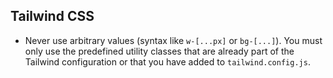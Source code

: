 ## Tailwind CSS

- Never use arbitrary values (syntax like `w-[...px]` or `bg-[...]`). You must only use the predefined utility classes that are already part of the Tailwind configuration or that you have added to `tailwind.config.js`.
